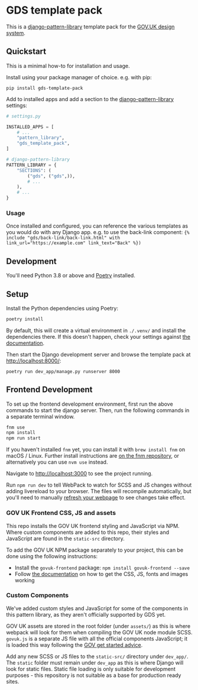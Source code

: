 # GDS template pack

This is a [django-pattern-library](https://github.com/torchbox/django-pattern-library) template pack for the 
[GOV.UK design system](https://design-system.service.gov.uk/components/).

## Quickstart

This is a minimal how-to for installation and usage. 

Install using your package manager of choice. e.g. with pip:

```
pip install gds-template-pack
```

Add to installed apps and add a section to the [django-pattern-library](https://github.com/torchbox/django-pattern-library) settings:

```python
# settings.py

INSTALLED_APPS = [
    # ...
    "pattern_library",
    "gds_template_pack",
]

# django-pattern-library
PATTERN_LIBRARY = {
    "SECTIONS": (
        ("gds", ("gds",)),
        # ...
    ),
    # ...
}
```

### Usage

Once installed and configured, you can reference the various templates as you would do with any Django app. e.g.
to use the back-link component: `{% include "gds/back-link/back-link.html" with link_url="https://example.com" link_text="Back" %})`

## Development

You'll need Python 3.8 or above and [Poetry](https://python-poetry.org/docs/#installation) installed.

## Setup

Install the Python dependencies using Poetry:

```sh
poetry install
```

By default, this will create a virtual environment in `./.venv/` and install the dependencies there.
If this doesn't happen, check your settings against [the documentation](https://python-poetry.org/docs/configuration/#virtualenvscreate).

Then start the Django development server and browse the template pack at [http://localhost:8000/](http://127.0.0.1:8000/):

```
poetry run dev_app/manage.py runserver 8000
```

## Frontend Development

To set up the frontend development environment, first run the above commands to start the django server. Then, run the following commands in a separate terminal window.

```sh
fnm use
npm install
npm run start
```

If you haven't installed `fnm` yet, you can install it with `brew install fnm` on macOS / Linux. Further install instructions are [on the fnm repository](https://github.com/Schniz/fnm), or alternatively you can use `nvm use` instead.

Navigate to [http://localhost:3000](http://127.0.0.1:3000/) to see the project running.

Run `npm run dev` to tell WebPack to watch for SCSS and JS changes without adding livereload to your browser. The files will recompile automatically, but you'll need to manually [refresh your webpage](http://127.0.0.1:8000/) to see changes take effect.

### GOV UK Frontend CSS, JS and assets

This repo installs the GOV UK frontend styling and JavaScript via NPM. Where custom components are added to this repo, their styles and JavaScript are found in the `static-src` directory.

To add the GOV UK NPM package separately to your project, this can be done using the following instructions:

- Install the `govuk-frontend` package: `npm install govuk-frontend --save`
- Follow [the documentation](https://frontend.design-system.service.gov.uk/get-started/#get-started) on how to get the CSS, JS, fonts and images working

### Custom Components

We've added custom styles and JavaScript for some of the components in this pattern library, as they aren't officially supported by GDS yet.

GOV UK assets are stored in the root folder (under `assets/`) as this is where webpack will look for them when compiling the GOV UK node module SCSS. `govuk.js` is a separate JS file with all the official components JavaScript; it is loaded this way following the [GOV get started advice](https://frontend.design-system.service.gov.uk/get-started/#get-started).

Add any new SCSS or JS files to the `static-src/` directory under `dev_app/`. The `static` folder must remain under `dev_app` as this is where Django will look for static files. Static file loading is only suitable for development purposes - this repository is not suitable as a base for production ready sites.
